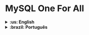 # MySQL One For All

<details>
  <summary markdown="span"><strong>:us: English</strong></summary><br />
  
## :page_with_curl: About

This is the third project of the Back-end curriculum developed at Trybe.

In this project I have normalized a table and populated the database to run queries in order to find the requested information.
<br />

## :man_technologist: Skills

* Normalize a table
* Populate the database
* Run SQL queries

<br />

## :hammer_and_wrench: Tools

* SQL
* Docker
* MySQL

</details>

<details>
  <summary markdown="span"><strong>:brazil: Português</strong></summary><br />
  
## :page_with_curl: Sobre

Esse é o terceiro projeto desenvolvido na Trybe do módulo de Back-end.

Neste projeto eu normalizei uma tabela e populei o banco de dados para executar queries com o intuito de encontrar as informações solicitadas
<br />

## :man_technologist: Habilidades
* Normalizar tabelas
* Popular banco de dados
* Criar queries SQL para manipular e acessar dados de um banco de dados
<br />

## :hammer_and_wrench: Ferramentas

* SQL
* Docker
* MySQL

</details>
